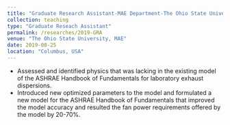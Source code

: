 ```yaml
---
title: "Graduate Research Assistant-MAE Department-The Ohio State University-Spring 2019 – Fall 2019"
collection: teaching
type: "Graduate Reseach Assistant"
permalink: /researches/2019-GRA
venue: "The Ohio State University, MAE"
date: 2019-08-25
location: "Columbus, USA"
---
```



* Assessed and identified physics that was lacking in the existing model of the ASHRAE Handbook of
Fundamentals for laboratory exhaust dispersions.
* Introduced new optimized parameters to the model and formulated a new model for the ASHRAE
Handbook of Fundamentals that improved the model accuracy and resulted the fan power requirements
offered by the model by 20-70%.

